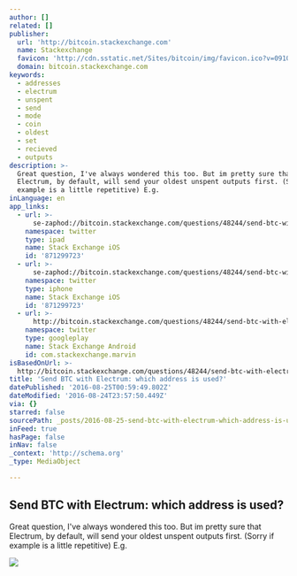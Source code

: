 ```yaml
---
author: []
related: []
publisher:
  url: 'http://bitcoin.stackexchange.com'
  name: Stackexchange
  favicon: 'http://cdn.sstatic.net/Sites/bitcoin/img/favicon.ico?v=0910168c5c65'
  domain: bitcoin.stackexchange.com
keywords:
  - addresses
  - electrum
  - unspent
  - send
  - mode
  - coin
  - oldest
  - set
  - recieved
  - outputs
description: >-
  Great question, I've always wondered this too. But im pretty sure that
  Electrum, by default, will send your oldest unspent outputs first. (Sorry if
  example is a little repetitive) E.g.
inLanguage: en
app_links:
  - url: >-
      se-zaphod://bitcoin.stackexchange.com/questions/48244/send-btc-with-electrum-which-address-is-used
    namespace: twitter
    type: ipad
    name: Stack Exchange iOS
    id: '871299723'
  - url: >-
      se-zaphod://bitcoin.stackexchange.com/questions/48244/send-btc-with-electrum-which-address-is-used
    namespace: twitter
    type: iphone
    name: Stack Exchange iOS
    id: '871299723'
  - url: >-
      http://bitcoin.stackexchange.com/questions/48244/send-btc-with-electrum-which-address-is-used
    namespace: twitter
    type: googleplay
    name: Stack Exchange Android
    id: com.stackexchange.marvin
isBasedOnUrl: >-
  http://bitcoin.stackexchange.com/questions/48244/send-btc-with-electrum-which-address-is-used
title: 'Send BTC with Electrum: which address is used?'
datePublished: '2016-08-25T00:59:49.802Z'
dateModified: '2016-08-24T23:57:50.449Z'
via: {}
starred: false
sourcePath: _posts/2016-08-25-send-btc-with-electrum-which-address-is-used.md
inFeed: true
hasPage: false
inNav: false
_context: 'http://schema.org'
_type: MediaObject

---
```

<article style=""><h1>Send BTC with Electrum: which address is used?</h1><p>Great question, I've always wondered this too. But im pretty sure that Electrum, by default, will send your oldest unspent outputs first. (Sorry if example is a little repetitive) E.g.</p><img src="http://cdn.sstatic.net/Sites/bitcoin/img/apple-touch-icon.png?v=a43e5a337e6b&amp;a" /></article>